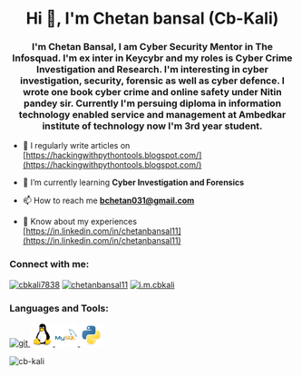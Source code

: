 <!--
**cb-kali/cb-kali** is a ✨ _special_ ✨ repository because its `README.md` (this file) appears on your GitHub profile.
-->
<h1 align="center">Hi 👋, I'm Chetan bansal (Cb-Kali)</h1>
<h3 align="center">I'm Chetan Bansal, I am Cyber Security Mentor in The Infosquad. I'm ex inter in Keycybr and my roles is Cyber Crime Investigation and Research. I'm interesting in cyber investigation, security, forensic as well as cyber defence. I wrote one book cyber crime and online safety under Nitin pandey sir. Currently I'm persuing diploma in information technology enabled service and management at Ambedkar institute of technology now I'm 3rd year student.</h3>

- 📝 I regularly write articles on [https://hackingwithpythontools.blogspot.com/](https://hackingwithpythontools.blogspot.com/)

- 🌱 I’m currently learning **Cyber Investigation and Forensics**

- 📫 How to reach me **bchetan031@gmail.com**

- 📄 Know about my experiences [https://in.linkedin.com/in/chetanbansal11](https://in.linkedin.com/in/chetanbansal11)

<h3 align="left">Connect with me:</h3>
<p align="left">
<a href="https://twitter.com/cbkali7838" target="blank"><img align="center" src="https://raw.githubusercontent.com/rahuldkjain/github-profile-readme-generator/master/src/images/icons/Social/twitter.svg" alt="cbkali7838" height="30" width="40" /></a>
<a href="https://linkedin.com/in/chetanbansal11" target="blank"><img align="center" src="https://raw.githubusercontent.com/rahuldkjain/github-profile-readme-generator/master/src/images/icons/Social/linked-in-alt.svg" alt="chetanbansal11" height="30" width="40" /></a>
<a href="https://instagram.com/i.m.cbkali" target="blank"><img align="center" src="https://raw.githubusercontent.com/rahuldkjain/github-profile-readme-generator/master/src/images/icons/Social/instagram.svg" alt="i.m.cbkali" height="30" width="40" /></a>
</p>

<h3 align="left">Languages and Tools:</h3>
<p align="left"> <a href="https://git-scm.com/" target="_blank"> <img src="https://www.vectorlogo.zone/logos/git-scm/git-scm-icon.svg" alt="git" width="40" height="40"/> </a> <a href="https://www.linux.org/" target="_blank"> <img src="https://raw.githubusercontent.com/devicons/devicon/master/icons/linux/linux-original.svg" alt="linux" width="40" height="40"/> </a> <a href="https://www.mysql.com/" target="_blank"> <img src="https://raw.githubusercontent.com/devicons/devicon/master/icons/mysql/mysql-original-wordmark.svg" alt="mysql" width="40" height="40"/> </a> <a href="https://www.python.org" target="_blank"> <img src="https://raw.githubusercontent.com/devicons/devicon/master/icons/python/python-original.svg" alt="python" width="40" height="40"/> </a> </p>

<p><img align="center" src="https://github-readme-stats.vercel.app/api/top-langs?username=cb-kali&show_icons=true&locale=en&layout=compact" alt="cb-kali" /></p>

